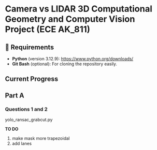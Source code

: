 # Camera vs LIDAR 3D Computational Geometry and Computer Vision Project (ECE AK_811)

## 🔧 Requirements
  
- **Python** (version 3.12.9): https://www.python.org/downloads/  
- **Git Bash** (optional): For cloning the repository easily.

## Current Progress

## Part A
### Questions 1 and 2
yolo_ransac_grabcut.py

**TO DO**
1. make mask more trapezoidal 
2. add lanes


